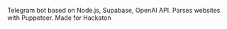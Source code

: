 Telegram bot based on Node.js, Supabase, OpenAI API. Parses websites with Puppeteer. Made for Hackaton
